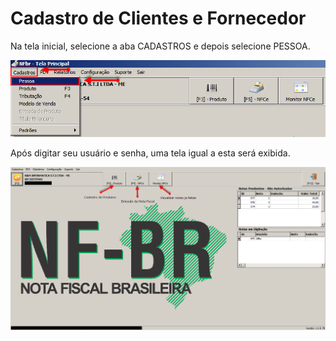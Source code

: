 # Cadastro de Clientes e Fornecedor

Na tela inicial, selecione a aba CADASTROS e depois selecione PESSOA.

![8](/nfbr/img/8.png) 

Após digitar seu usuário e senha, uma tela igual a esta será exibida.

![2](/nfbr/img/2.png) 


